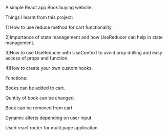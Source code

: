 A simple React app  Book buying website.


Things I learnt from this project:

 1] How to use reduce method for cart functionality.

  2]Importance of state management and how UseReducer can help in state management.

  3]How to use UseReducer with UseContext to avoid prop drilling and easy access of props and function.

  4]How to create your own custom hooks.



Functions:

  Books can be added to cart.

  Quntity of book can be changed.

  Book can be removed from cart.

  Dynamic alterts depending on user input.

  Used react router for multi page application.
